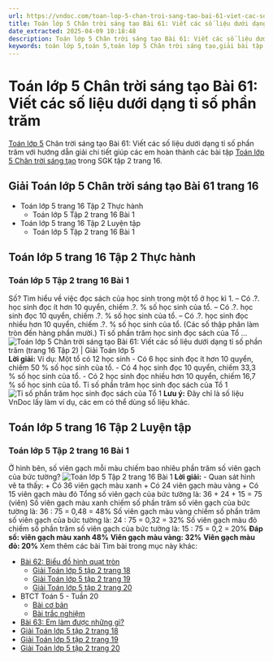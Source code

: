 ```yaml
---
url: https://vndoc.com/toan-lop-5-chan-troi-sang-tao-bai-61-viet-cac-so-lieu-duoi-dang-ti-so-phan-tram-336159
title: Toán lớp 5 Chân trời sáng tạo Bài 61: Viết các số liệu dưới dạng tỉ số phần trăm - VnDoc.com
date_extracted: 2025-04-09 10:18:48
description: Toán lớp 5 Chân trời sáng tạo Bài 61: Viết các số liệu dưới dạng tỉ số phần trăm bao gồm lời giải chi tiết giúp các em học sinh ôn tập, củng cố kiến thức các dạng bài tập Toán lớp 5 sách Chân trời sáng tạo tập 2.
keywords: toán lớp 5,toán 5,toán lớp 5 Chân trời sáng tạo,giải bài tập toán lớp 5 Chân trời sáng tạo,giải toán lớp 5 Chân trời sáng tạo,toán lớp 5 sách Chân trời sáng tạo,toán 5 Chân trời sáng tạo,giải sách toán lớp 5 Chân trời sáng tạo,Toán lớp 5 Chân trời sáng tạo Bài 61,Toán lớp 5 Chân trời sáng tạo trang 16,Giải Toán lớp 5 Chân trời sáng tạo trang 16,Viết các số liệu dưới dạng tỉ số phần trăm lớp 5
---
```


# Toán lớp 5 Chân trời sáng tạo Bài 61: Viết các số liệu dưới dạng tỉ số phần trăm
[Toán lớp 5](<https://vndoc.com/toan-lop5>) Chân trời sáng tạo Bài 61: Viết các số liệu dưới dạng tỉ số phần trăm với hướng dẫn giải chi tiết giúp các em hoàn thành các bài tập [Toán lớp 5 Chân trời sáng tạo](<https://vndoc.com/toan-lop-5-chan-troi-sang-tao>) trong SGK tập 2 trang 16.
## Giải Toán lớp 5 Chân trời sáng tạo Bài 61 trang 16
  * Toán lớp 5 trang 16 Tập 2 Thực hành
    * Toán lớp 5 Tập 2 trang 16 Bài 1
  * Toán lớp 5 trang 16 Tập 2 Luyện tập
    * Toán lớp 5 Tập 2 trang 16 Bài 1

## **Toán lớp 5 trang 16 Tập 2 Thực hành**
### **Toán lớp 5 Tập 2 trang 16 Bài 1**
Số?
Tìm hiểu về việc đọc sách của học sinh trong một tổ ở học kì 1.
– Có .?. học sinh đọc ít hơn 10 quyển, chiếm .?. % số học sinh của tổ.
– Có .?. học sinh đọc 10 quyển, chiếm .?. % số học sinh của tổ.
– Có .?. học sinh đọc nhiều hơn 10 quyển, chiếm .?. % số học sinh của tổ.
\(Các số thập phân làm tròn đến hàng phần mười.\)
Tỉ số phần trăm học sinh đọc sách của Tổ ...
![Toán lớp 5 Chân trời sáng tạo Bài 61: Viết các số liệu dưới dạng tỉ số phần trăm \(trang 16 Tập 2\) | Giải Toán lớp 5](https://i.vdoc.vn/data/image/2025/02/11/bai-61-viet-cac-so-lieu-duoi-dang-ti-so-phan-tram-221263.png)
**Lời giải:**
Ví dụ: Một tổ có 12 học sinh
\- Có 6 học sinh đọc ít hơn 10 quyển, chiếm 50 % số học sinh của tổ.
\- Có 4 học sinh đọc 10 quyển, chiếm 33,3 % số học sinh của tổ.
\- Có 2 học sinh đọc nhiều hơn 10 quyển, chiếm 16,7 % số học sinh của tổ.
Tỉ số phần trăm học sinh đọc sách của Tổ 1
![Tỉ số phần trăm học sinh đọc sách của Tổ 1](https://i.vdoc.vn/data/image/2025/02/11/toan-5-1.png)
**Lưu ý:** Đây chỉ là số liệu VnDoc lấy làm ví dụ, các em có thể dùng số liệu khác.
## **Toán lớp 5 trang 16 Tập 2 Luyện tập**
### **Toán lớp 5 Tập 2 trang 16 Bài 1**
Ở hình bên, số viên gạch mỗi màu chiếm bao nhiêu phần trăm số viên gạch của bức tường?
![Toán lớp 5 Tập 2 trang 16 Bài 1](https://i.vdoc.vn/data/image/2025/02/11/bai-61-viet-cac-so-lieu-duoi-dang-ti-so-phan-tram-221265.png)
**Lời giải:**
\- Quan sát hình vẽ ta thấy:
\+ Có 36 viên gạch màu xanh
\+ Có 24 viên gạch màu vàng
\+ Có 15 viên gạch màu đỏ
Tổng số viên gạch của bức tường là: 36 + 24 + 15 = 75 \(viên\)
Số viên gạch màu xanh chiếm số phần trăm số viên gạch của bức tường là:
36 : 75 = 0,48 = 48%
Số viên gạch màu vàng chiếm số phần trăm số viên gạch của bức tường là:
24 : 75 = 0,32 = 32%
Số viên gạch màu đỏ chiếm số phần trăm số viên gạch của bức tường là:
15 : 75 = 0,2 = 20%
**Đáp số: viên gạch màu xanh 48%**
**Viên gạch màu vàng: 32%**
**Viên gạch màu đỏ: 20%**
Xem thêm các bài Tìm bài trong mục này khác:
  * [Bài 62: Biểu đồ hình quạt tròn](</toan-lop-5-chan-troi-sang-tao-bai-62-bieu-do-hinh-quat-tron-336161>)
    * [Giải Toán lớp 5 tập 2 trang 18](</giai-toan-lop-5-tap-2-trang-18-chan-troi-sang-tao-336205>)
    * [Giải Toán lớp 5 tập 2 trang 19](</giai-toan-lop-5-tap-2-trang-19-chan-troi-sang-tao-336207>)
    * [Giải Toán lớp 5 tập 2 trang 20](</giai-toan-lop-5-tap-2-trang-20-chan-troi-sang-tao-336211>)
  * BTCT Toán 5 - Tuần 20
    * [Bài cơ bản](</phieu-bai-tap-cuoi-tuan-mon-toan-lop-5-tuan-20-191855>)
    * [Bài trắc nghiệm](</bai-tap-cuoi-tuan-toan-lop-5-chan-troi-sang-tao-tuan-20-335708>)
  * [Bài 63: Em làm được những gì?](</toan-lop-5-chan-troi-sang-tao-bai-63-em-lam-duoc-nhung-gi-336166>)
  * [Giải Toán lớp 5 tập 2 trang 18](</giai-toan-lop-5-tap-2-trang-18-chan-troi-sang-tao-336205>)
  * [Giải Toán lớp 5 tập 2 trang 19](</giai-toan-lop-5-tap-2-trang-19-chan-troi-sang-tao-336207>)
  * [Giải Toán lớp 5 tập 2 trang 20](</giai-toan-lop-5-tap-2-trang-20-chan-troi-sang-tao-336211>)


